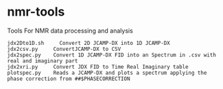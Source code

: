 # nmr-tools
Tools For NMR data processing and analysis

```
jdx2Dto1D.sh	 Convert 2D JCAMP-DX into 1D JCAMP-DX
jdx2csv.py	   ConvertJCAMP-DX to CSV 
jdx2spec.py	   Convert 1D JCAMP-DX FID into an Spectrum in .csv with real and imaginary part
jdx2xri.py	   Convert JDX FID to Time Real Imaginary table
plotspec.py	   Reads a JCAMP-DX and plots a spectrum applying the phase correction from ##$PHASECORRECTION
```
